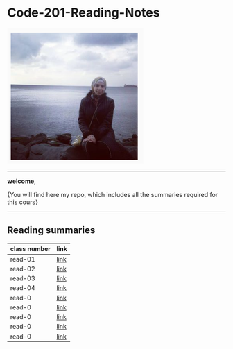 # Code-201-Reading-Notes

![](juman.png)


*********

**welcome**,

{You will find here my repo, which includes all the summaries required for this cours}


*******


**Reading summaries**
---------------------------------
**class number** |   **link**
------------     |   ------------
read-01          | [link](https://jumanbarham.github.io/Code-201-Reading-Notes/class-01)  
read-02          | [link](https://jumanbarham.github.io/Code-201-Reading-Notes/class-02)
read-03          | [link](https://jumanbarham.github.io/Code-201-Reading-Notes/class-03)
read-04          | [link](https://jumanbarham.github.io/Code-201-Reading-Notes/class-04) 
read-0           | [link](https://jumanbarham.github.io/Code-201-Reading-Notes/class-05)  
read-0           | [link]()
read-0           | [link]()
read-0           | [link]()
read-0           | [link]()

